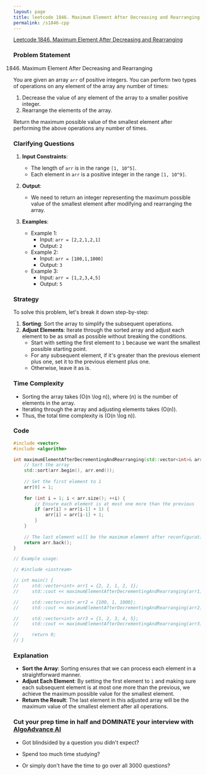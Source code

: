 ```yaml
---
layout: page
title: leetcode 1846. Maximum Element After Decreasing and Rearranging
permalink: /s1846-cpp
---
```

[Leetcode 1846. Maximum Element After Decreasing and Rearranging](https://algoadvance.github.io/algoadvance/l1846)
### Problem Statement

1846. Maximum Element After Decreasing and Rearranging

You are given an array `arr` of positive integers. You can perform two types of operations on any element of the array any number of times:
1. Decrease the value of any element of the array to a smaller positive integer.
2. Rearrange the elements of the array.

Return the maximum possible value of the smallest element after performing the above operations any number of times.

### Clarifying Questions

1. **Input Constraints**:
   - The length of `arr` is in the range `[1, 10^5]`.
   - Each element in `arr` is a positive integer in the range `[1, 10^9]`.

2. **Output**:
   - We need to return an integer representing the maximum possible value of the smallest element after modifying and rearranging the array.

3. **Examples**:
   - Example 1:
     - Input: `arr = [2,2,1,2,1]`
     - Output: `2`
   - Example 2:
     - Input: `arr = [100,1,1000]`
     - Output: `3`
   - Example 3:
     - Input: `arr = [1,2,3,4,5]`
     - Output: `5`

### Strategy

To solve this problem, let's break it down step-by-step:

1. **Sorting**: Sort the array to simplify the subsequent operations.
2. **Adjust Elements**: Iterate through the sorted array and adjust each element to be as small as possible without breaking the conditions.
   - Start with setting the first element to `1` because we want the smallest possible starting point.
   - For any subsequent element, if it's greater than the previous element plus one, set it to the previous element plus one.
   - Otherwise, leave it as is.

### Time Complexity

- Sorting the array takes \(O(n \log n)\), where \(n\) is the number of elements in the array.
- Iterating through the array and adjusting elements takes \(O(n)\).
- Thus, the total time complexity is \(O(n \log n)\).

### Code

```cpp
#include <vector>
#include <algorithm>

int maximumElementAfterDecrementingAndRearranging(std::vector<int>& arr) {
    // Sort the array
    std::sort(arr.begin(), arr.end());
    
    // Set the first element to 1
    arr[0] = 1;
    
    for (int i = 1; i < arr.size(); ++i) {
        // Ensure each element is at most one more than the previous
        if (arr[i] > arr[i-1] + 1) {
            arr[i] = arr[i-1] + 1;
        }
    }
    
    // The last element will be the maximum element after reconfiguration
    return arr.back();
}

// Example usage:

// #include <iostream>

// int main() {
//     std::vector<int> arr1 = {2, 2, 1, 2, 1};
//     std::cout << maximumElementAfterDecrementingAndRearranging(arr1) << std::endl;  // Output: 2

//     std::vector<int> arr2 = {100, 1, 1000};
//     std::cout << maximumElementAfterDecrementingAndRearranging(arr2) << std::endl;  // Output: 3

//     std::vector<int> arr3 = {1, 2, 3, 4, 5};
//     std::cout << maximumElementAfterDecrementingAndRearranging(arr3) << std::endl;  // Output: 5

//     return 0;
// }
```

### Explanation
- **Sort the Array**: Sorting ensures that we can process each element in a straightforward manner.
- **Adjust Each Element**: By setting the first element to `1` and making sure each subsequent element is at most one more than the previous, we achieve the maximum possible value for the smallest element.
- **Return the Result**: The last element in this adjusted array will be the maximum value of the smallest element after all operations.


### Cut your prep time in half and DOMINATE your interview with [AlgoAdvance AI](https://algoAdvance.com)

- Got blindsided by a question you didn't expect?

- Spend too much time studying?

- Or simply don't have the time to go over all 3000 questions?


